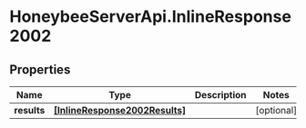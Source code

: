 # HoneybeeServerApi.InlineResponse2002

## Properties
Name | Type | Description | Notes
------------ | ------------- | ------------- | -------------
**results** | [**[InlineResponse2002Results]**](InlineResponse2002Results.md) |  | [optional] 


